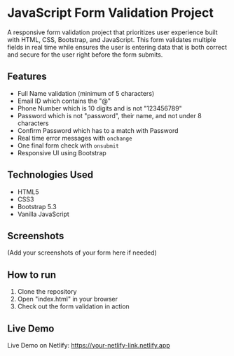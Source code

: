 # JavaScript Form Validation Project

A responsive form validation project that prioritizes user experience built with HTML, CSS, Bootstrap, and JavaScript. This form validates multiple fields in real time while ensures the user is entering data that is both correct and secure for the user right before the form submits.

## Features

- Full Name validation (minimum of 5 characters)
- Email ID which contains the "@"
- Phone Number which is 10 digits and is not "123456789"
- Password which is not "password", their name, and not under 8 characters
- Confirm Password which has to a match with Password
- Real time error messages with `onchange`
- One final form check with `onsubmit` 
- Responsive UI using Bootstrap

## Technologies Used

- HTML5
- CSS3
- Bootstrap 5.3
- Vanilla JavaScript

## Screenshots

(Add your screenshots of your form here if needed)

## How to run

1. Clone the repository
2. Open "index.html" in your browser
3. Check out the form validation in action

## Live Demo

Live Demo on Netlify: https://your-netlify-link.netlify.app
